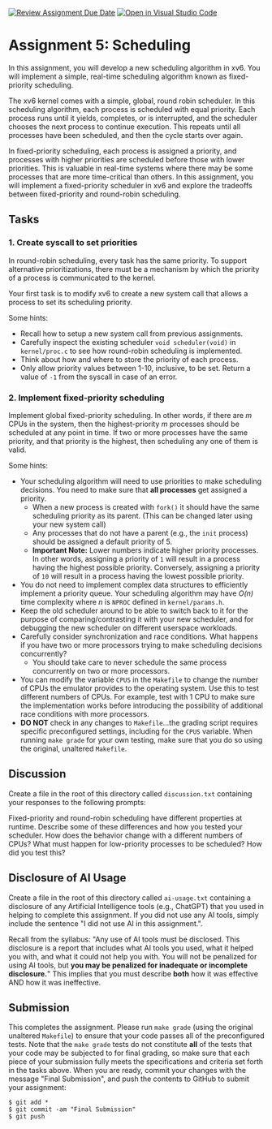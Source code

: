 [![Review Assignment Due Date](https://classroom.github.com/assets/deadline-readme-button-24ddc0f5d75046c5622901739e7c5dd533143b0c8e959d652212380cedb1ea36.svg)](https://classroom.github.com/a/cVDpfTWG)
[![Open in Visual Studio Code](https://classroom.github.com/assets/open-in-vscode-718a45dd9cf7e7f842a935f5ebbe5719a5e09af4491e668f4dbf3b35d5cca122.svg)](https://classroom.github.com/online_ide?assignment_repo_id=12341676&assignment_repo_type=AssignmentRepo)
# Assignment 5: Scheduling

In this assignment, you will develop a new scheduling algorithm in xv6. You will implement a simple, real-time scheduling algorithm known as fixed-priority scheduling.

The xv6 kernel comes with a simple, global, round robin scheduler. In this scheduling algorithm, each process is scheduled with equal priority. Each process runs until it yields, completes, or is interrupted, and the scheduler chooses the next process to continue execution. This repeats until all processes have been scheduled, and then the cycle starts over again.

In fixed-priority scheduling, each process is assigned a priority, and processes with higher priorities are scheduled before those with lower priorities. This is valuable in real-time systems where there may be some processes that are more time-critical than others. In this assignment, you will implement a fixed-priority scheduler in xv6 and explore the tradeoffs between fixed-priority and round-robin scheduling.


## Tasks

### 1. Create syscall to set priorities

In round-robin scheduling, every task has the same priority. To support alternative prioritizations, there must be a mechanism by which the priority of a process is communicated to the kernel.

Your first task is to modify xv6 to create a new system call that allows a process to set its scheduling priority.

Some hints:

* Recall how to setup a new system call from previous assignments.
* Carefully inspect the existing scheduler `void scheduler(void)` in `kernel/proc.c` to see how round-robin scheduling is implemented.
* Think about how and where to store the priority of each process.
* Only allow priority values between 1-10, inclusive, to be set. Return a value of `-1` from the syscall in case of an error.


### 2. Implement fixed-priority scheduling

Implement global fixed-priority scheduling. In other words, if there are *m* CPUs in the system, then the highest-priority *m* processes should be scheduled at any point in time. If two or more processes have the same priority, and that priority is the highest, then scheduling any one of them is valid.

Some hints:

* Your scheduling algorithm will need to use priorities to make scheduling decisions. You need to make sure that **all processes** get assigned a priority.
  * When a new process is created with `fork()` it should have the same scheduling priority as its parent. (This can be changed later using your new system call)
  * Any processes that do not have a parent (e.g., the `init` process) should be assigned a default priority of 5.
  * **Important Note:** Lower numbers indicate higher priority processes. In other words, assigning a priority of `1` will result in a process having the highest possible priority. Conversely, assigning a priority of `10` will result in a process having the lowest possible priority.
* You do not need to implement complex data structures to efficiently implement a priority queue. Your scheduling algorithm may have *O(n)* time complexity where *n* is `NPROC` defined in `kernel/params.h`.
* Keep the old scheduler around to be able to switch back to it for the purpose of comparing/contrasting it with your new scheduler, and for debugging the new scheduler on different userspace workloads.
* Carefully consider synchronization and race conditions. What happens if you have two or more processors trying to make scheduling decisions concurrently?
  * You should take care to never schedule the same process concurrently on two or more processors.
* You can modify the variable `CPUS` in the `Makefile` to change the number of CPUs the emulator provides to the operating system. Use this to test different numbers of CPUs. For example, test with 1 CPU to make sure the implementation works before introducing the possibility of additional race conditions with more processors.
* **DO NOT** check in any changes to `Makefile`...the grading script requires specific preconfigured settings, including for the `CPUS` variable. When running `make grade` for your own testing, make sure that you do so using the original, unaltered `Makefile`.


## Discussion

Create a file in the root of this directory called `discussion.txt` containing your responses to the following prompts:

Fixed-priority and round-robin scheduling have different properties at runtime. Describe some of these differences and how you tested your scheduler. How does the behavior change with a different numbers of CPUs? What must happen for low-priority processes to be scheduled? How did you test this?


## Disclosure of AI Usage

Create a file in the root of this directory called `ai-usage.txt` containing a disclosure of any Artificial Intelligence tools (e.g., ChatGPT) that you used in helping to complete this assignment. If you did not use any AI tools, simply include the sentence "I did not use AI in this assignment.".

Recall from the syllabus: "Any use of AI tools must be disclosed. This disclosure is a report that includes what AI tools you used, what it helped you with, and what it could not help you with. You will not be penalized for using AI tools, but **you may be penalized for inadequate or incomplete disclosure.**" This implies that you must describe **both** how it was effective AND how it was ineffective.


## Submission

This completes the assignment. Please run `make grade` (using the original unaltered `Makefile`) to ensure that your code passes all of the preconfigured tests. Note that the `make grade` tests do not constitute **all** of the tests that your code may be subjected to for final grading, so make sure that each piece of your submission fully meets the specifications and criteria set forth in the tasks above. When you are ready, commit your changes with the message "Final Submission", and push the contents to GitHub to submit your assignment:

    $ git add *
    $ git commit -am "Final Submission"
    $ git push
